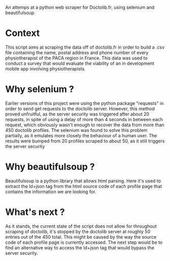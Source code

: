 An attemps at a python web scraper for Doctolib.fr, using selenium and beautifulsoup.
# Context
This script aims at scraping the data off of doctolib.fr in order to build a .csv file containing the name, postal address and phone number of every physiotherapist of the PACA region in France. This data was used to conduct a survey that would evaluate the viability of an in development mobile app involving physiotherapists.
# Why selenium ?
Earlier versions of this project were using the python package "requests" in order to send get requests to the doctolib server. However, this method proved unfruitful, as the server security was triggered after about 20 requests, in spite of using a delay of more than 4 seconds in between each request, which obviously wasn't enough to recover the data from more than 450 doctolib profiles. The selenium was found to solve this problem partially, as it emulates more closely the behaviour of a human user. The results were bumped from 20 profiles scraped to about 50, as it still triggers the server security
# Why beautifulsoup ?
Beautifulsoup is a python library that allows html parsing. Here it's used to extract the ld+json tag from the html source code of each profile page that contains the information we are looking for.
# What's next ?
As it stands, the current state of the script does not allow for throughout scraping of doctolib, it's stopped by the doctolib server at roughly 50 entries out of the 450 total. This might be caused by the way the source code of each profile page is currently accessed. The next step would be to find an alternative way to access the ld+json tag that would bypass the server security.
